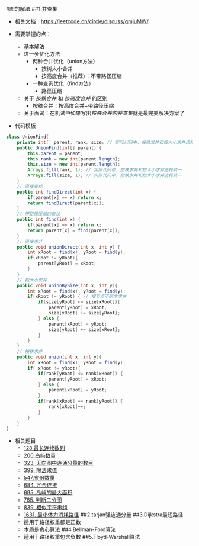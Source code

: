 #图的解法
##1.并查集
- 相关文档：https://leetcode.cn/circle/discuss/qmjuMW/
- 需要掌握的点：
    - 基本解法
    - 进一步优化方法
        - 两种合并优化（union方法）
            - 按树大小合并
            - 按高度合并（推荐）：不带路径压缩
        - 一种查询优化（find方法）
            - 路径压缩
    - 关于 *按秩合并* 和 *按高度合并* 的区别
        - 按秩合并：按高度合并+带路径压缩
    - 关于面试：在机试中如果写出*按秩合并的并查集*就是最完美解决方案了
    
- 代码模板
```java
class UnionFind{
    private int[] parent, rank, size; // 实际代码中，按秩求并和按大小求并选择其一
    public UnionFind(int[] parent) {
        this.parent = parent;
        this.rank = new int[parent.length];
        this.size = new int[parent.length];
        Arrays.fill(rank, 1); // 实际代码中，按秩求并和按大小求并选择其一
        Arrays.fill(size, 1); // 实际代码中，按秩求并和按大小求并选择其一
    }
    // 直接查找
    public int findDirect(int x) {
        if(parent[x] == x) return x;
        return findDirect(parent[x]);
    }
    // 带路径压缩的查找
    public int find(int x) {
        if(parent[x] == x) return x;
        return parent[x] = find(parent[x]);
    }
    // 直接求并
    public void unionDirect(int x, int y) {
        int xRoot = find(x), yRoot = find(y);
        if(xRoot != yRoot){
            parent[yRoot] = xRoot;
        }
    }
    // 按大小求并
    public void unionBySize(int x, int y){
        int xRoot = find(x), yRoot = find(y);
        if(xRoot != yRoot) { // 根节点不同才求并
            if(size[yRoot] <= size[xRoot]){
                parent[yRoot] = xRoot;
                size[xRoot] += size[yRoot];
            } else {
                parent[xRoot] = yRoot;
                size[yRoot] += size[xRoot];
            }
        }
    }
    // 按秩求并
    public void union(int x, int y){
        int xRoot = find(x), yRoot = find(y);
        if( xRoot != yRoot){
            if(rank[yRoot] <= rank[xRoot]) {
                parent[yRoot] = xRoot;
            } else {
                parent[xRoot] = yRoot;
            }
            if(rank[xRoot] == rank[yRoot]) {
                rank[xRoot]++;
            }
        }
    }
}
```
- 相关题目
    - [128.最长连续数列](https://leetcode-cn.com/problems/longest-consecutive-sequence/)
    - [200.岛屿数量](https://leetcode-cn.com/problems/number-of-islands/)
    - [323. 无向图中连通分量的数目](https://leetcode.cn/problems/number-of-connected-components-in-an-undirected-graph/)
    - [399. 除法求值](https://leetcode.cn/problems/evaluate-division/)
    - [547.省份数量](https://leetcode-cn.com/problems/number-of-provinces/)
    - [684. 冗余连接](https://leetcode.cn/problems/redundant-connection/)
    - [695. 岛屿的最大面积](https://leetcode.cn/problems/max-area-of-island/)
    - [785. 判断二分图](https://leetcode.cn/problems/is-graph-bipartite/)
    - [839. 相似字符串组](https://leetcode.cn/problems/similar-string-groups/)
    - [1631. 最小体力消耗路径](https://leetcode.cn/problems/path-with-minimum-effort/)
##2.tarjan强连通分量
##3.Dijkstra最短路径
    - 适用于路径权重都是正数
    - 本质是贪心算法
##4.Bellman-Ford算法
    - 适用于路径权重包含负数
##5.Floyd-Warshall算法
    
